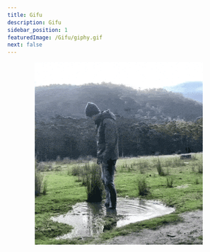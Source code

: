 ```yaml
---
title: Gifu
description: Gifu
sidebar_position: 1
featuredImage: /Gifu/giphy.gif
next: false
---
```


<p align="center">
  <a href="#">
    <img src="/Gifu/giphy.gif" alt="First GIF" />
  </a>
</p>